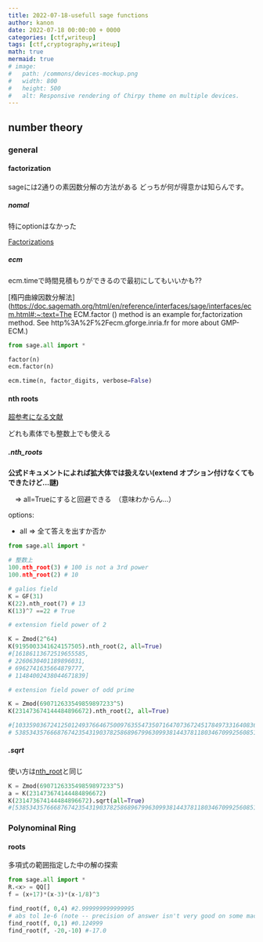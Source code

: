 ```yaml
---
title: 2022-07-18-usefull sage functions
author: kanon
date: 2022-07-18 00:00:00 + 0000
categories: [ctf,writeup]
tags: [ctf,cryptography,writeup]
math: true
mermaid: true
# image:
#   path: /commons/devices-mockup.png
#   width: 800
#   height: 500
#   alt: Responsive rendering of Chirpy theme on multiple devices.
---
```


## number theory

### general

#### factorization 
sageには2通りの素因数分解の方法がある
どっちが何が得意かは知らんです。

##### nomal

特にoptionはなかった

[Factorizations](https://doc.sagemath.org/html/en/reference/structure/sage/structure/factorization.html#sage.structure.factorization.Factorization)

##### ecm

ecm.timeで時間見積もりができるので最初にしてもいいかも??

[楕円曲線因数分解法](https://doc.sagemath.org/html/en/reference/interfaces/sage/interfaces/ecm.html#:~:text=The ECM.factor () method is an example for,factorization method. See http%3A%2F%2Fecm.gforge.inria.fr for more about GMP-ECM.)

```python
from sage.all import *

factor(n)
ecm.factor(n)

ecm.time(n, factor_digits, verbose=False)
```

#### nth roots

[超参考になる文献](https://doc.sagemath.org/html/en/reference/finite_rings/sage/rings/finite_rings/integer_mod.html)

どれも素体でも整数上でも使える

##### \.nth_roots

**公式ドキュメントによれば拡大体では扱えない(extend オプション付けなくてもできたけど...謎)**

　=> all=Trueにすると回避できる　（意味わからん...）

options:

-  all => 全て答えを出すか否か

```python
from sage.all import *

# 整数上
100.nth_root(3) # 100 is not a 3rd power
100.nth_root(2) # 10

# galios field
K = GF(31)
K(22).nth_root(7) # 13
K(13)^7 ==22 # True

# extension field power of 2

K = Zmod(2^64)
K(9195003341624157505).nth_root(2, all=True)
#[16186113672519655585,
# 2260630401189896031,
# 6962741635664879777,
# 11484002438044671839]

# extension field power of odd prime

K = Zmod(690712633549859897233^5)
K(231473674144484896672).nth_root(2, all=True)

#[103359036724125012493766467500976355473507164707367245178497331640836743394263210309787932894341317859638,
# 53853435766687674235431903782586896799630993814437811803467099256085100620840045707544229492305838681755]

```

##### .sqrt

使い方は[nth_root](#.nth_roots)と同じ


```python
K = Zmod(690712633549859897233^5)
a = K(231473674144484896672)
K(231473674144484896672).sqrt(all=True)
#[53853435766687674235431903782586896799630993814437811803467099256085100620840045707544229492305838681755,103359036724125012493766467500976355473507164707367245178497331640836743394263210309787932894341317859638]
```

### Polynominal Ring


#### roots
多項式の範囲指定した中の解の探索

```python
from sage.all import *
R.<x> = QQ[]
f = (x+17)*(x-3)*(x-1/8)^3

find_root(f, 0,4) #2.999999999999995
# abs tol 1e-6 (note -- precision of answer isn't very good on some machines)
find_root(f, 0,1) #0.124999
find_root(f, -20,-10) #-17.0
```